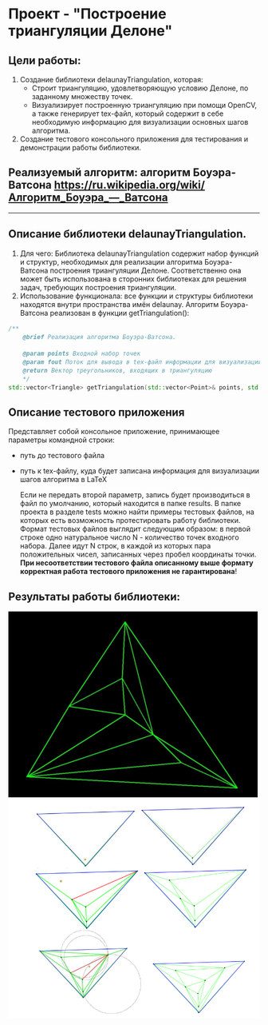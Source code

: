 # Проект - "Построение триангуляции Делоне"
## Цели работы:
1. Создание библиотеки delaunayTriangulation, которая:
   - Строит триангуляцию, удовлетворяющую условию Делоне, по заданному множеству точек.
   - Визуализирует построенную триангуляцию при помощи OpenCV, а также генерирует tex-файл, который содержит в себе необходимую информацию для визуализации основных шагов алгоритма.
2. Создание тестового консольного приложения для тестирования и демонстрации работы библиотеки.

## Реализуемый алгоритм: алгоритм Боуэра-Ватсона https://ru.wikipedia.org/wiki/Алгоритм_Боуэра_—_Ватсона

---
## Описание библиотеки delaunayTriangulation.
1. Для чего: Библиотека delaunayTriangulation содержит набор функций и структур, необходимых для реализации алгоритма Боуэра-Ватсона построения триангуляции Делоне. Соответственно она может быть использована в сторонних библиотеках для решения задач, требующих построения триангуляции.
2. Использование функционала: все функции и структуры библиотеки находятся внутри пространства имён delaunay.
Алгоритм Боуэра-Ватсона реализован в функции getTriangulation():
```c++
/**
	@brief Реализация алгоритма Боуэра-Ватсона.

	@param points Входной набор точек
	@param fout Поток для вывода в tex-файл информации для визуализации шагов алгоритма
	@return Вектор треугольников, входящих в триангуляцию
	*/
std::vector<Triangle> getTriangulation(std::vector<Point>& points, std::ofstream& fout);
```
## Описание тестового приложения 
Представляет собой консольное приложение, принимающее параметры командной строки: 
- путь до тестового файла
- путь к tex-файлу, куда будет записана информация для визуализации шагов алгоритма в LaTeX 
  
	Если не передать второй параметр, запись будет производиться в файл по умолчанию, который находится в папке results.
В папке проекта в разделе tests можно найти примеры тестовых файлов, на которых есть возможность протестировать работу библиотеки. Формат тестовых файлов выглядит следующим образом: в первой строке одно натуральное число N - количество точек входного набора. Далее идут N строк,
в каждой из которых пара положительных чисел, записанных через пробел
координаты точки. \
__При несоответствии тестового файла описанному выше
формату корректная работа тестового приложения не гарантирована__!

## Результаты работы библиотеки:
![example_1](ex1.PNG)
![example_2](ex2.PNG)
